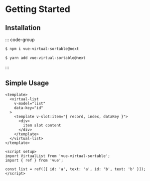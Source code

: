 # Getting Started

## Installation

::: code-group

```sh [npm]
$ npm i vue-virtual-sortable@next
```

```sh [yarn]
$ yarn add vue-virtual-sortable@next
```

:::

## Simple Usage

```vue
<template>
  <virtual-list
    v-model="list"
    data-key="id"
  >
    <template v-slot:item="{ record, index, dataKey }">
      <div>
        item slot content
      </div>
    </template>
  </virtual-list>
</template>

<script setup>
import VirtualList from 'vue-virtual-sortable';
import { ref } from 'vue';

const list = ref([{ id: 'a', text: 'a', id: 'b', text: 'b' }]);
</script>
```
